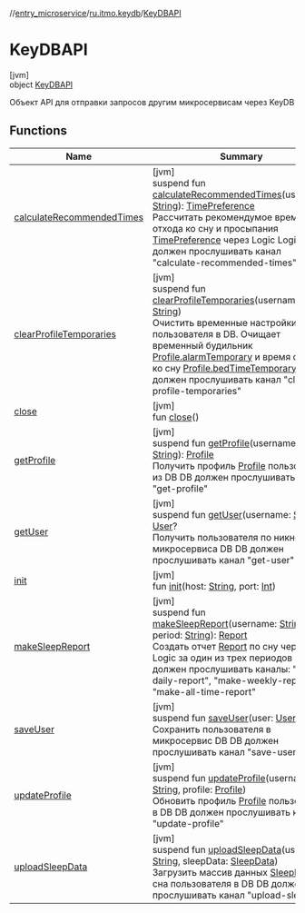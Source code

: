 //[entry_microservice](../../../index.md)/[ru.itmo.keydb](../index.md)/[KeyDBAPI](index.md)

# KeyDBAPI

[jvm]\
object [KeyDBAPI](index.md)

Объект API для отправки запросов другим микросервисам через KeyDB

## Functions

| Name | Summary |
|---|---|
| [calculateRecommendedTimes](calculate-recommended-times.md) | [jvm]<br>suspend fun [calculateRecommendedTimes](calculate-recommended-times.md)(username: [String](https://kotlinlang.org/api/core/kotlin-stdlib/kotlin/-string/index.html)): [TimePreference](../../ru.itmo.model/-time-preference/index.md)<br>Рассчитать рекомендумое время отхода ко сну и просыпания [TimePreference](../../ru.itmo.model/-time-preference/index.md) через Logic Logic должен прослушивать канал &quot;calculate-recommended-times&quot; |
| [clearProfileTemporaries](clear-profile-temporaries.md) | [jvm]<br>suspend fun [clearProfileTemporaries](clear-profile-temporaries.md)(username: [String](https://kotlinlang.org/api/core/kotlin-stdlib/kotlin/-string/index.html))<br>Очистить временные настройки пользователя в DB. Очищает временный будильник [Profile.alarmTemporary](../../ru.itmo.model/-profile/alarm-temporary.md) и время отхода ко сну [Profile.bedTimeTemporary](../../ru.itmo.model/-profile/bed-time-temporary.md) DB должен прослушивать канал &quot;clear-profile-temporaries&quot; |
| [close](close.md) | [jvm]<br>fun [close](close.md)() |
| [getProfile](get-profile.md) | [jvm]<br>suspend fun [getProfile](get-profile.md)(username: [String](https://kotlinlang.org/api/core/kotlin-stdlib/kotlin/-string/index.html)): [Profile](../../ru.itmo.model/-profile/index.md)<br>Получить профиль [Profile](../../ru.itmo.model/-profile/index.md) пользователя из DB DB должен прослушивать канал &quot;get-profile&quot; |
| [getUser](get-user.md) | [jvm]<br>suspend fun [getUser](get-user.md)(username: [String](https://kotlinlang.org/api/core/kotlin-stdlib/kotlin/-string/index.html)): [User](../../ru.itmo.model/-user/index.md)?<br>Получить пользователя по никнейму у микросервиса DB DB должен прослушивать канал &quot;get-user&quot; |
| [init](init.md) | [jvm]<br>fun [init](init.md)(host: [String](https://kotlinlang.org/api/core/kotlin-stdlib/kotlin/-string/index.html), port: [Int](https://kotlinlang.org/api/core/kotlin-stdlib/kotlin/-int/index.html)) |
| [makeSleepReport](make-sleep-report.md) | [jvm]<br>suspend fun [makeSleepReport](make-sleep-report.md)(username: [String](https://kotlinlang.org/api/core/kotlin-stdlib/kotlin/-string/index.html), period: [String](https://kotlinlang.org/api/core/kotlin-stdlib/kotlin/-string/index.html)): [Report](../../ru.itmo.model/-report/index.md)<br>Создать отчет [Report](../../ru.itmo.model/-report/index.md) по сну через Logic за один из трех периодов Logic должен прослушивать каналы: &quot;make-daily-report&quot;, &quot;make-weekly-report&quot;, &quot;make-all-time-report&quot; |
| [saveUser](save-user.md) | [jvm]<br>suspend fun [saveUser](save-user.md)(user: [User](../../ru.itmo.model/-user/index.md))<br>Сохранить пользователя в микросервис DB DB должен прослушивать канал &quot;save-user&quot; |
| [updateProfile](update-profile.md) | [jvm]<br>suspend fun [updateProfile](update-profile.md)(username: [String](https://kotlinlang.org/api/core/kotlin-stdlib/kotlin/-string/index.html), profile: [Profile](../../ru.itmo.model/-profile/index.md))<br>Обновить профиль [Profile](../../ru.itmo.model/-profile/index.md) пользователя в DB DB должен прослушивать канал &quot;update-profile&quot; |
| [uploadSleepData](upload-sleep-data.md) | [jvm]<br>suspend fun [uploadSleepData](upload-sleep-data.md)(username: [String](https://kotlinlang.org/api/core/kotlin-stdlib/kotlin/-string/index.html), sleepData: [SleepData](../../ru.itmo.model/-sleep-data/index.md))<br>Загрузить массив данных [SleepData](../../ru.itmo.model/-sleep-data/index.md) сна пользователя в DB DB должен прослушивать канал &quot;upload-sleep&quot; |